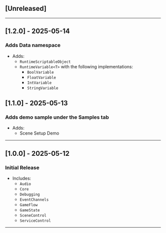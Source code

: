 ## [Unreleased]

---

## [1.2.0] - 2025-05-14
### Adds Data namespace
- Adds:
  - `RuntimeScriptableObject`
  - `RuntimeVariable<T>` with the following implementations:
    - `BoolVariable`
    - `FloatVariable`
    - `IntVariable`
    - `StringVariable`

## [1.1.0] - 2025-05-13
### Adds demo sample under the Samples tab
- Adds:
  - Scene Setup Demo

---

## [1.0.0] - 2025-05-12
### Initial Release
- Includes:
  - `Audio`
  - `Core`
  - `Debugging`
  - `EventChannels`
  - `GameFlow`
  - `GameState`
  - `SceneControl`
  - `ServiceControl`

---